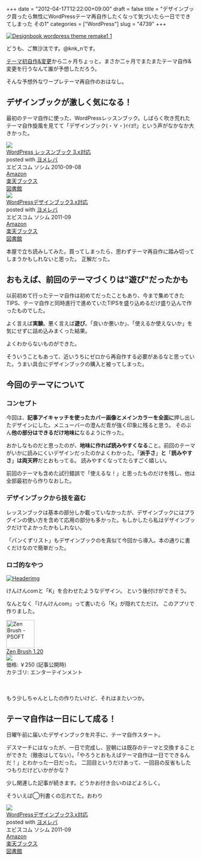 +++
date = "2012-04-17T12:22:00+09:00"
draft = false
title = "デザインブック買ったら無性にWordPressテーマ再自作したくなって気づいたら一日でできてしまった その1"
categories = ["WordPress"]
slug = "4739"
+++

<div class="center"><a href="https://knk-n.com/images/2012/04/designbook_wordpress_theme_remake1_1.jpg" title="Designbook wordpress theme remake1 1" target="_blank"><img src="https://knk-n.com/images/2012/04/designbook_wordpress_theme_remake1_1.jpg" alt="Designbook wordpress theme remake1 1" title="designbook_wordpress_theme_remake1_1.jpg" /></a></div>

どうも、ご無沙汰です。@knk_nです。

<a href="https://knk-n.com/2012/02/09/making_myblogtheme/" target="_blank">テーマ初自作&変更</a>から二ヶ月ちょっと。まさか二ヶ月でまたまたテーマ自作&変更を行うなんて誰が予想しただろう。

そんな予想外なワープレテーマ再自作のおはなし。<!--more--><h2>デザインブックが激しく気になる！</h2>
最初のテーマ自作に使った、WordPressレッスンブック。しばらく吹き荒れたテーマ自作旋風を見てて「デザインブック(・∀・)ｲｲﾖ!!」という声がなかなか大きかった。

<div class="booklink-box"><div class="booklink-image"><a href="http://www.amazon.co.jp/exec/obidos/asin/4883377245/knkn-22/" rel="nofollow" target="_blank"><img src="http://ecx.images-amazon.com/images/I/51M0dcqriiL._SL160_.jpg" style="border: none;" /></a></div><div class="booklink-info"><div class="booklink-name"><a href="http://www.amazon.co.jp/exec/obidos/asin/4883377245/knkn-22/" rel="nofollow" target="_blank">WordPress レッスンブック 3.x対応</a><div class="booklink-powered-date">posted with <a href="http://yomereba.com" target="_blank">ヨメレバ</a></div></div><div class="booklink-detail">エビスコム ソシム 2010-09-08    </div><div class="booklink-link2"><div class="shoplinkamazon"><a href="http://www.amazon.co.jp/exec/obidos/asin/4883377245/knkn-22/" rel="nofollow" target="_blank" title="アマゾン" >Amazon</a></div><div class="shoplinkrakuten"><a href="http://hb.afl.rakuten.co.jp/hgc/0f5dc138.501851a3.0f5dc139.bdbe2eb7/?pc=http%3A%2F%2Fbooks.rakuten.co.jp%2Frb%2F6719352%2F%3Fscid%3Daf_ich_link_urltxt%26m%3Dhttp%3A%2F%2Fm.rakuten.co.jp%2Fev%2Fbook%2F" rel="nofollow" target="_blank" title="楽天ブックス" >楽天ブックス</a></div><div class="shoplinktoshokan"><a href="http://calil.jp/book/4883377245" rel="nofollow" target="_blank" title="図書館" >図書館</a></div></div></div><div class="booklink-footer"></div></div>

<div class="booklink-box"><div class="booklink-image"><a href="http://www.amazon.co.jp/exec/obidos/asin/4883377830/knkn-22/" rel="nofollow" target="_blank"><img src="http://ecx.images-amazon.com/images/I/51aIPApjq0L._SL160_.jpg" style="border: none;" /></a></div><div class="booklink-info"><div class="booklink-name"><a href="http://www.amazon.co.jp/exec/obidos/asin/4883377830/knkn-22/" rel="nofollow" target="_blank">WordPressデザインブック3.x対応</a><div class="booklink-powered-date">posted with <a href="http://yomereba.com" target="_blank">ヨメレバ</a></div></div><div class="booklink-detail">エビスコム ソシム 2011-09    </div><div class="booklink-link2"><div class="shoplinkamazon"><a href="http://www.amazon.co.jp/exec/obidos/asin/4883377830/knkn-22/" rel="nofollow" target="_blank" title="アマゾン" >Amazon</a></div><div class="shoplinkrakuten"><a href="http://hb.afl.rakuten.co.jp/hgc/0f5dc138.501851a3.0f5dc139.bdbe2eb7/?pc=http%3A%2F%2Fbooks.rakuten.co.jp%2Frb%2F11357857%2F%3Fscid%3Daf_ich_link_urltxt%26m%3Dhttp%3A%2F%2Fm.rakuten.co.jp%2Fev%2Fbook%2F" rel="nofollow" target="_blank" title="楽天ブックス" >楽天ブックス</a></div><div class="shoplinktoshokan"><a href="http://calil.jp/book/4883377830" rel="nofollow" target="_blank" title="図書館" >図書館</a></div></div></div><div class="booklink-footer"></div></div>

本屋で立ち読みしてみた。買ってしまったら、思わずテーマ再自作に踏み切ってしまうかもしれないと思った。
正解だった。

<h2>おもえば、前回のテーマづくりは"遊び"だったかも</h2>
以前初めて行ったテーマ自作は初めてだったこともあり、今まで集めてきたTIPS、テーマ自作と同時進行で進めていたTIPSを盛り込めるだけ盛り込んで作ったものでした。

よく言えば<strong>実験</strong>。悪く言えば<strong>遊び</strong>。「良いか悪いか」、「使えるか使えないか」を気にせずに詰め込みまくった結果。

よくわからないものができた。

そういうこともあって、近いうちにゼロから再自作する必要があるなと思っていた。うまい具合にデザインブックの購入と被ってしまった。

<h2>今回のテーマについて</h2>
<h3>コンセプト</h3>
今回は、<strong>記事アイキャッチを使ったカバー画像とメインカラーを全面に</strong>押し出したデザインにした。メニューバーの澄んだ青が強く印象に残ると思う。
そのぶん<strong>他の部分はできるだけ地味に</strong>なるように作った。

おかしなものだと思ったのが、<strong>地味に作れば読みやすくなる</strong>こと。前回のテーマがいかに読みにくいデザインだったのかよくわかった。「<strong>派手さ</strong>」<strong>と</strong>「<strong>読みやすさ</strong>」<strong>は両天秤</strong>だとおもってる。
読みやすくなってたらすごく嬉しい。

前回のテーマも含めた試行錯誤で「使えるな！」と思ったものだけを残し、他は全部最初から作りなおした。

<h3>デザインブックから技を盗む</h3>
レッスンブックは基本の部分しか載っていなかったが、デザインブックにはプラグインの使い方を含めて応用の部分も多かった。もしかしたら私はデザインブックだけでよかったかもしれない。

「パンくずリスト」もデザインブックのを真似て今回から導入。本の通りに書くだけなので簡単だった。

<h3>ロゴ的なやつ</h3>

<div class="center"><a href="https://knk-n.com/images/2012/04/headerimg.jpg" title="Headerimg" target="_blank"><img src="https://knk-n.com/images/2012/04/headerimg.jpg" alt="Headerimg" title="headerimg.jpg" /></a></div>

けんけんcomと「K」を合わせたようなデザイン。
という後付けができそう。

なんとなく「けんけんcom」って書いたら「K」が隠れてただけ。
このアプリで作りました。
<table class="appstorehelper">
<a href="http://itunes.apple.com/jp/app/zen-brush/id382200873?mt=8&uo=4" target="new"><img class="appstorehelper_appicn" width="75" height="75" src="http://a4.mzstatic.com/us/r1000/093/Purple/v4/d0/70/f6/d070f646-8bda-00c2-d931-1a2a4ec7dbe6/mzl.bwtzngqh.png" alt="Zen Brush - PSOFT"></a>
<div class="appstorehelper_text">
<a href="http://itunes.apple.com/jp/app/zen-brush/id382200873?mt=8&uo=4" target="new">Zen Brush 1.20</a><br>
<a href="http://itunes.apple.com/jp/app/zen-brush/id382200873?mt=8&uo=4" target="itunes_store"><img class="appstorehelper_icn" src="http://ax.phobos.apple.com.edgesuite.net/ja_jp/images/web/linkmaker/badge_appstore-sm.gif" ></a><br>
価格: &#65509;250 (記事公開時)<br>
カテゴリ: エンターテインメント<br>
</div>
<br style="clear: both;">
</table>

もう少しちゃんとしたの作りたいけど、それはまたいつか。


<h2>テーマ自作は一日にして成る！</h2>
日曜午前に届いたデザインブックを片手に、テーマ自作スタート。

デスマーチにはなったが、一日で完成し、翌朝には既存のテーマと交換することができた（徹夜はしてない）。「やろうとおもえばテーマ自作は一日でできるんだ！」とわかった一日だった。
二回目というだけあって、一回目の反省もしたつもりだけどいかがかな？

少し関連した記事が続きます。どうかお付き合いのほどよろしく。

そういえば◯刊書くの忘れてた。おわり

<div class="booklink-box"><div class="booklink-image"><a href="http://www.amazon.co.jp/exec/obidos/asin/4883377830/knkn-22/" rel="nofollow" target="_blank"><img src="http://ecx.images-amazon.com/images/I/51aIPApjq0L._SL160_.jpg" style="border: none;" /></a></div><div class="booklink-info"><div class="booklink-name"><a href="http://www.amazon.co.jp/exec/obidos/asin/4883377830/knkn-22/" rel="nofollow" target="_blank">WordPressデザインブック3.x対応</a><div class="booklink-powered-date">posted with <a href="http://yomereba.com" target="_blank">ヨメレバ</a></div></div><div class="booklink-detail">エビスコム ソシム 2011-09    </div><div class="booklink-link2"><div class="shoplinkamazon"><a href="http://www.amazon.co.jp/exec/obidos/asin/4883377830/knkn-22/" rel="nofollow" target="_blank" title="アマゾン" >Amazon</a></div><div class="shoplinkrakuten"><a href="http://hb.afl.rakuten.co.jp/hgc/0f5dc138.501851a3.0f5dc139.bdbe2eb7/?pc=http%3A%2F%2Fbooks.rakuten.co.jp%2Frb%2F11357857%2F%3Fscid%3Daf_ich_link_urltxt%26m%3Dhttp%3A%2F%2Fm.rakuten.co.jp%2Fev%2Fbook%2F" rel="nofollow" target="_blank" title="楽天ブックス" >楽天ブックス</a></div><div class="shoplinktoshokan"><a href="http://calil.jp/book/4883377830" rel="nofollow" target="_blank" title="図書館" >図書館</a></div></div></div><div class="booklink-footer"></div></div>
